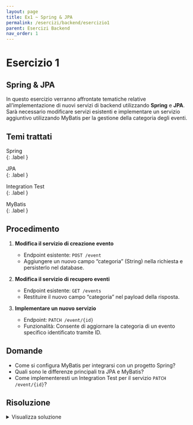 ```yaml
---
layout: page  
title: Ex1 ~ Spring & JPA  
permalink: /esercizi/backend/esercizio1  
parent: Esercizi Backend  
nav_order: 1  
---
```


# Esercizio 1  

## Spring & JPA  
In questo esercizio verranno affrontate tematiche relative all’implementazione di nuovi servizi di backend utilizzando **Spring** e **JPA**. Sarà necessario modificare servizi esistenti e implementare un servizio aggiuntivo utilizzando MyBatis per la gestione della categoria degli eventi.  

## Temi trattati  
Spring  
{: .label }  

JPA  
{: .label }  

Integration Test  
{: .label }  

MyBatis  
{: .label }  

## Procedimento  
1. **Modifica il servizio di creazione evento**  
   - Endpoint esistente: `POST /event`  
   - Aggiungere un nuovo campo “categoria” (String) nella richiesta e persisterlo nel database.  

2. **Modifica il servizio di recupero eventi**  
   - Endpoint esistente: `GET /events`  
   - Restituire il nuovo campo “categoria” nel payload della risposta.  

3. **Implementare un nuovo servizio**  
   - Endpoint: `PATCH /event/{id}`  
   - Funzionalità: Consente di aggiornare la categoria di un evento specifico identificato tramite ID.  

## Domande  
- Come si configura MyBatis per integrarsi con un progetto Spring?  
- Quali sono le differenze principali tra JPA e MyBatis?  
- Come implementeresti un Integration Test per il servizio `PATCH /event/{id}`?  

## Risoluzione  
<details>  
<summary>Visualizza soluzione</summary>  
<b>Modifica del servizio POST</b><br>
Aggiungere il campo "categoria" nell’Entity `Event`.  



```java  
@Entity  
public class Event {  
    @Id  
    @GeneratedValue(strategy = GenerationType.IDENTITY)  
    private Long id;  
    private String name;  
    private String categoria;
}  
```  



</details>  
